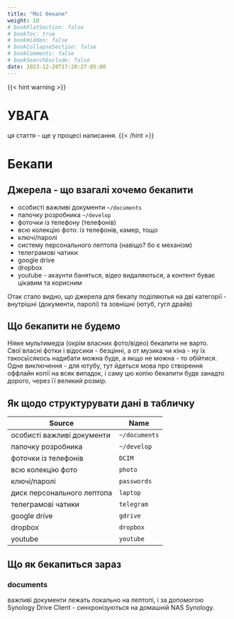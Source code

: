 ```yaml
---
title: "Мої бекапи"
weight: 10
# bookFlatSection: false
# bookToc: true
# bookHidden: false
# bookCollapseSection: false
# bookComments: false
# bookSearchExclude: false
date: 2023-12-28T17:20:27-05:00
---
```


{{< hint warning >}}
# УВАГА
ця стаття - ще у процесі написання.
{{< /hint >}}

# Бекапи

## Джерела - що взагалі хочемо бекапити

- особисті важливі документи `~/documents`
- папочку розробника `~/develop`
- фоточки із телефону (телефонів)
- всю колекцію фото: із телефонів, камер, тощо
- ключі/паролі
- систему персонального лептопа (навіщо? бо є механізм)
- телеграмові чатики
- google drive
- dropbox
- youtube - акаунти баняться, відео видаляються, а контент буває цікавим та корисним

Отак стало видно, що джерела для бекапу поділяютья на дві категорії - внутрішні (документи, паролі) та зовнішні (ютуб, гугл драйв)

## Що бекапити не будемо

Ніяке мультимедіа (окрім власних фото/відео) бекапити не варто.  
Свої власні фотки і відосики - безцінні, а от музика чи кіна - ну їх такось\сякось надибати можна буде, а якщо не можна - то обійтися.  
Одне виключення - для ютубу, тут йдеться мова про створення оффлайн копії на всяк випадок, і саму цю копію бекапити буде занадто дорого, через її великий розмір.

## Як щодо структурувати дані в табличку

| Source                     | Name          |
| -------------------------- | ------------- |
| особисті важливі документи | `~/documents` |
| папочку розробника         | `~/develop`   |
| фоточки із телефонів       | `DCIM`        |
| всю колекцію фото          | `photo`       |
| ключі/паролі               | `passwords`   |
| диск персонального лептопа | `laptop`      |
| телеграмові чатики         | `telegram`    |
| google drive               | `gdrive`      |
| dropbox                    | `dropbox`     |
| youtube                    | `youtube`     |

## Що як бекапиться зараз

### documents

важливі документи лежать локально на лептопі, і за допомогою Synology Drive Client - синхронізуються на домашній NAS Synology.
